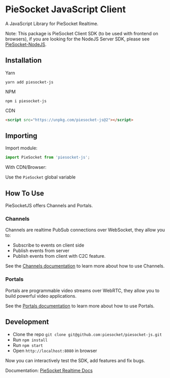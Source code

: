 # PieSocket JavaScript Client

A JavaScript Library for PieSocket Realtime.

Note: This package is PieSocket Client SDK (to be used with frontend on browsers), if you are looking for the NodeJS Server SDK, please see [PieSocket-NodeJS](https://github.com/piesocket/piesocket-nodejs).

## Installation

Yarn
```
yarn add piesocket-js
```

NPM
```
npm i piesocket-js
```

CDN
```html
<script src="https://unpkg.com/piesocket-js@2"></script>
```

## Importing

Import module:

```javascript
import PieSocket from 'piesocket-js';
```

With CDN/Browser:


Use the `PieSocket` global variable


## How To Use
PieSocketJS offers Channels and Portals.

### Channels
Channels are realtime PubSub connections over WebSocket, they allow you to:

- Subscribe to events on client side
- Publish events from server
- Publish events from client with C2C feature.


See the [Channels documentation](https://www.piesocket.com/docs/3.0/channels) to learn more about how to use Channels.

### Portals
Portals are programmable video streams over WebRTC, they allow you to build powerful video applications.

See the [Portals documentation](https://www.piesocket.com/docs/3.0/portals) to learn more about how to use Portals.

## Development
- Clone the repo `git clone git@github.com:piesocket/piesocket-js.git`
- Run `npm install`
- Run `npm start`
- Open `http://localhost:8080` in browser

Now you can interactively test the SDK, add features and fix bugs.


Documentation: [PieSocket Realtime Docs](https://piesocket.com/docs)